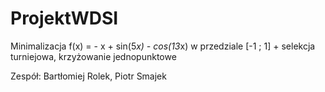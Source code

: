 # ProjektWDSI

Minimalizacja f(x) = - x + sin(5*x) - cos(13*x) w przedziale [-1 ; 1] + selekcja turniejowa, krzyżowanie jednopunktowe

Zespół: Bartłomiej Rolek, Piotr Smajek
